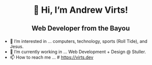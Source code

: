 # <p align="center">👋 Hi, I’m Andrew Virts!</p>
## <p align="center">Web Developer from the Bayou</p>
- 👀 I’m interested in ... computers, technology, sports (Roll Tide), and Jesus.
- 🌱 I’m currently working in ... Web Development + Design @ Stuller.
- 📫 How to reach me ... # https://virts.dev
